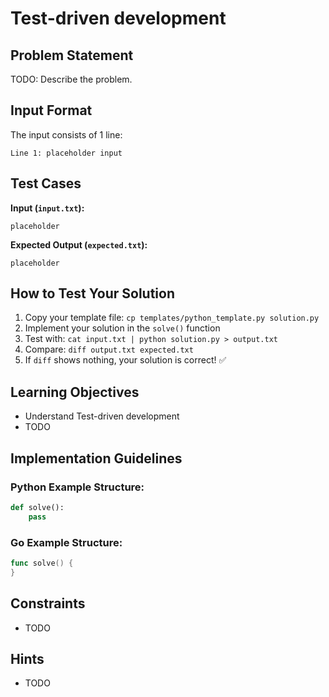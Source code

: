 # Test-driven development

## Problem Statement

TODO: Describe the problem.

## Input Format

The input consists of 1 line:
```
Line 1: placeholder input
```

## Test Cases
**Input (`input.txt`):**
```
placeholder
```

**Expected Output (`expected.txt`):**
```
placeholder
```

## How to Test Your Solution
1. Copy your template file: `cp templates/python_template.py solution.py`
2. Implement your solution in the `solve()` function
3. Test with: `cat input.txt | python solution.py > output.txt`
4. Compare: `diff output.txt expected.txt`
5. If `diff` shows nothing, your solution is correct! ✅

## Learning Objectives
- Understand Test-driven development
- TODO

## Implementation Guidelines
### Python Example Structure:
```python
def solve():
    pass
```

### Go Example Structure:
```go
func solve() {
}
```

## Constraints
- TODO

## Hints
- TODO
